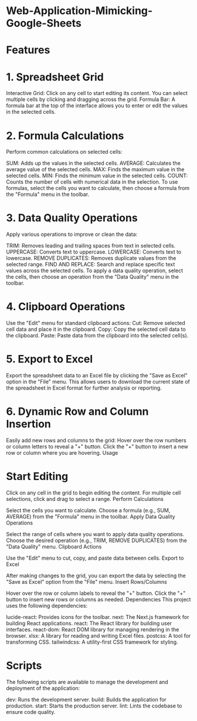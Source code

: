 # Web-Application-Mimicking-Google-Sheets
# Features
 # 1. Spreadsheet Grid
Interactive Grid: Click on any cell to start editing its content. You can select multiple cells by clicking and dragging across the grid.
Formula Bar: A formula bar at the top of the interface allows you to enter or edit the values in the selected cells.
 # 2. Formula Calculations
Perform common calculations on selected cells:

SUM: Adds up the values in the selected cells.
AVERAGE: Calculates the average value of the selected cells.
MAX: Finds the maximum value in the selected cells.
MIN: Finds the minimum value in the selected cells.
COUNT: Counts the number of cells with numerical data in the selection.
To use formulas, select the cells you want to calculate, then choose a formula from the "Formula" menu in the toolbar.

 # 3. Data Quality Operations
Apply various operations to improve or clean the data:

TRIM: Removes leading and trailing spaces from text in selected cells.
UPPERCASE: Converts text to uppercase.
LOWERCASE: Converts text to lowercase.
REMOVE DUPLICATES: Removes duplicate values from the selected range.
FIND AND REPLACE: Search and replace specific text values across the selected cells.
To apply a data quality operation, select the cells, then choose an operation from the "Data Quality" menu in the toolbar.

 # 4. Clipboard Operations
Use the "Edit" menu for standard clipboard actions:
Cut: Remove selected cell data and place it in the clipboard.
Copy: Copy the selected cell data to the clipboard.
Paste: Paste data from the clipboard into the selected cell(s).
 # 5. Export to Excel
Export the spreadsheet data to an Excel file by clicking the "Save as Excel" option in the "File" menu. This allows users to download the current state of the spreadsheet in Excel format for further analysis or reporting.
 # 6. Dynamic Row and Column Insertion
Easily add new rows and columns to the grid:
Hover over the row numbers or column letters to reveal a "+" button.
Click the "+" button to insert a new row or column where you are hovering.
Usage
# Start Editing

Click on any cell in the grid to begin editing the content.
For multiple cell selections, click and drag to select a range.
Perform Calculations

Select the cells you want to calculate.
Choose a formula (e.g., SUM, AVERAGE) from the "Formula" menu in the toolbar.
Apply Data Quality Operations

Select the range of cells where you want to apply data quality operations.
Choose the desired operation (e.g., TRIM, REMOVE DUPLICATES) from the "Data Quality" menu.
Clipboard Actions

Use the "Edit" menu to cut, copy, and paste data between cells.
Export to Excel

After making changes to the grid, you can export the data by selecting the "Save as Excel" option from the "File" menu.
Insert Rows/Columns

Hover over the row or column labels to reveal the "+" button.
Click the "+" button to insert new rows or columns as needed.
Dependencies
This project uses the following dependencies:

lucide-react: Provides icons for the toolbar.
next: The Next.js framework for building React applications.
react: The React library for building user interfaces.
react-dom: React DOM library for managing rendering in the browser.
xlsx: A library for reading and writing Excel files.
postcss: A tool for transforming CSS.
tailwindcss: A utility-first CSS framework for styling.
# Scripts
The following scripts are available to manage the development and deployment of the application:

dev: Runs the development server.
build: Builds the application for production.
start: Starts the production server.
lint: Lints the codebase to ensure code quality.
